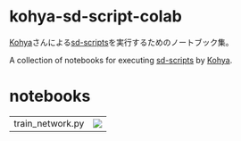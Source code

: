 # kohya-sd-script-colab

[Kohya](https://github.com/kohya-ss)さんによる[sd-scripts](https://github.com/kohya-ss/sd-scripts)を実行するためのノートブック集。

A collection of notebooks for executing [sd-scripts](https://github.com/kohya-ss/sd-scripts) by [Kohya](https://github.com/kohya-ss).

# notebooks

|||
|-|-|
|train_network.py|[![](https://img.shields.io/static/v1?message=Open%20in%20Colab&logo=googlecolab&labelColor=5c5c5c&color=0f80c1&label=%20&style=for-the-badge)](https://colab.research.google.com/github/ddPn08/kohya-sd-script-colab/blob/main/train_network.ipynb)|
